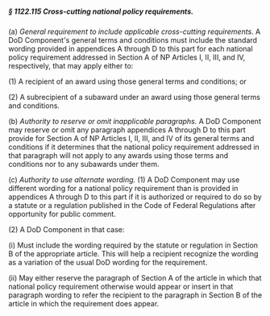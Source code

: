 ##### § 1122.115 Cross-cutting national policy requirements. #####

(a) *General requirement to include applicable cross-cutting requirements.* A DoD Component's general terms and conditions must include the standard wording provided in appendices A through D to this part for each national policy requirement addressed in Section A of NP Articles I, II, III, and IV, respectively, that may apply either to:

(1) A recipient of an award using those general terms and conditions; or

(2) A subrecipient of a subaward under an award using those general terms and conditions.

(b) *Authority to reserve or omit inapplicable paragraphs.* A DoD Component may reserve or omit any paragraph appendices A through D to this part provide for Section A of NP Articles I, II, III, and IV of its general terms and conditions if it determines that the national policy requirement addressed in that paragraph will not apply to any awards using those terms and conditions nor to any subawards under them.

(c) *Authority to use alternate wording.* (1) A DoD Component may use different wording for a national policy requirement than is provided in appendices A through D to this part if it is authorized or required to do so by a statute or a regulation published in the Code of Federal Regulations after opportunity for public comment.

(2) A DoD Component in that case:

(i) Must include the wording required by the statute or regulation in Section B of the appropriate article. This will help a recipient recognize the wording as a variation of the usual DoD wording for the requirement.

(ii) May either reserve the paragraph of Section A of the article in which that national policy requirement otherwise would appear or insert in that paragraph wording to refer the recipient to the paragraph in Section B of the article in which the requirement does appear.